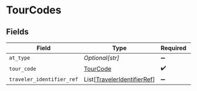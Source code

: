 # TourCodes


## Fields

| Field                                                                       | Type                                                                        | Required                                                                    | Description                                                                 | Example                                                                     |
| --------------------------------------------------------------------------- | --------------------------------------------------------------------------- | --------------------------------------------------------------------------- | --------------------------------------------------------------------------- | --------------------------------------------------------------------------- |
| `at_type`                                                                   | *Optional[str]*                                                             | :heavy_minus_sign:                                                          | N/A                                                                         | TourCodes                                                                   |
| `tour_code`                                                                 | [TourCode](../../models/shared/tourcode.md)                                 | :heavy_check_mark:                                                          | Tour code                                                                   |                                                                             |
| `traveler_identifier_ref`                                                   | List[[TravelerIdentifierRef](../../models/shared/traveleridentifierref.md)] | :heavy_minus_sign:                                                          | N/A                                                                         |                                                                             |